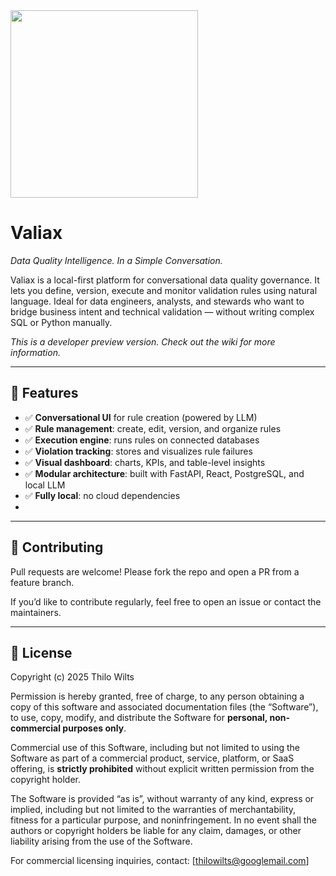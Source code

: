 <img width="300px" src="https://github.com/user-attachments/assets/ea1d1dda-b820-4485-8263-e5799ced27a8" />

# Valiax

*Data Quality Intelligence. In a Simple Conversation.*

Valiax is a local-first platform for conversational data quality governance. It lets you define, version, execute and monitor validation rules using natural language. Ideal for data engineers, analysts, and stewards who want to bridge business intent and technical validation — without writing complex SQL or Python manually.

*This is a developer preview version. Check out the wiki for more information.* 

---

## 🚀 Features

- ✅ **Conversational UI** for rule creation (powered by LLM)
- ✅ **Rule management**: create, edit, version, and organize rules
- ✅ **Execution engine**: runs rules on connected databases
- ✅ **Violation tracking**: stores and visualizes rule failures
- ✅ **Visual dashboard**: charts, KPIs, and table-level insights
- ✅ **Modular architecture**: built with FastAPI, React, PostgreSQL, and local LLM
- ✅ **Fully local**: no cloud dependencies
- 
---

## 🤝 Contributing

Pull requests are welcome! Please fork the repo and open a PR from a feature branch.

If you’d like to contribute regularly, feel free to open an issue or contact the maintainers.

---

## 📝 License

Copyright (c) 2025 Thilo Wilts

Permission is hereby granted, free of charge, to any person obtaining a copy
of this software and associated documentation files (the “Software”), to use, copy,
modify, and distribute the Software for **personal, non-commercial purposes only**.

Commercial use of this Software, including but not limited to using the Software
as part of a commercial product, service, platform, or SaaS offering, is
**strictly prohibited** without explicit written permission from the copyright holder.

The Software is provided “as is”, without warranty of any kind, express or implied,
including but not limited to the warranties of merchantability, fitness for a particular purpose,
and noninfringement. In no event shall the authors or copyright holders be liable
for any claim, damages, or other liability arising from the use of the Software.

For commercial licensing inquiries, contact: [thilowilts@googlemail.com]

